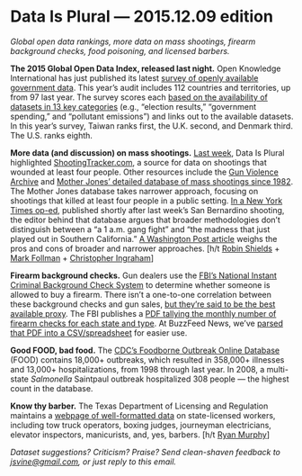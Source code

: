 Data Is Plural — 2015.12.09 edition
===================================

*Global open data rankings, more data on mass shootings, firearm background checks, food poisoning, and licensed barbers.*


__The 2015 Global Open Data Index, released last night.__ Open Knowledge International has just published its latest [survey of openly available government data](http://index.okfn.org/place/). This year’s audit includes 112 countries and territories, up from 97 last year. The survey scores each [based on the availability of datasets in 13 key categories](http://index.okfn.org/methodology/) (e.g., “election results,” “government spending,” and “pollutant emissions”) and links out to the available datasets. In this year’s survey, Taiwan ranks first, the U.K. second, and Denmark third. The U.S. ranks eighth.


__More data (and discussion) on mass shootings.__ [Last week](https://www.data-is-plural.com/archive/2015-12-02-edition), Data Is Plural highlighted [ShootingTracker.com](http://shootingtracker.com/wiki/Main_Page), a source for data on shootings that wounded at least four people. Other resources include the [Gun Violence Archive](http://www.gunviolencearchive.org/methodology) and [Mother Jones’ detailed database of mass shootings since 1982](http://www.motherjones.com/politics/2012/12/mass-shootings-mother-jones-full-data). The Mother Jones database takes narrower approach, focusing on shootings that killed at least four people in a public setting. [In a New York Times op-ed](http://www.nytimes.com/2015/12/04/opinion/how-many-mass-shootings-are-there-really.html), published shortly after last week’s San Bernardino shooting, the editor behind that database argues that broader methodologies don’t distinguish between a “a 1 a.m. gang fight” and “the madness that just played out in Southern California.” [A Washington Post article](https://www.washingtonpost.com/news/wonk/wp/2015/12/03/what-makes-a-mass-shooting-in-america/) weighs the pros and cons of broader and narrower approaches. [h/t [Robin Shields](https://twitter.com/robinshields) + [Mark Follman](https://twitter.com/markfollman/status/672564051889623040) + [Christopher Ingraham](https://twitter.com/_cingraham/status/672576536608907264)]


__Firearm background checks.__ Gun dealers use the [FBI’s National Instant Criminal Background Check System](https://www.fbi.gov/about-us/cjis/nics) to determine whether someone is allowed to buy a firearm. There isn’t a one-to-one correlation between these background checks and gun sales, [but they’re said to be the best available proxy](http://www.thetrace.org/2015/11/black-friday-gun-sales-background-checks/). The FBI publishes a [PDF tallying the monthly number of firearm checks for each state and type](https://www.fbi.gov/about-us/cjis/nics/reports/nics_firearm_checks_-_month_year_by_state_type.pdf). At BuzzFeed News, we’ve [parsed that PDF into a CSV/spreadsheet](https://github.com/BuzzFeedNews/nics-firearm-background-checks) for easier use.


__Good FOOD, bad food.__ The [CDC’s Foodborne Outbreak Online Database](http://wwwn.cdc.gov/foodborneoutbreaks/) (FOOD) contains 18,000+ outbreaks, which resulted in 358,000+ illnesses and 13,000+ hospitalizations, from 1998 through last year. In 2008, a multi-state *Salmonella* Saintpaul outbreak hospitalized 308 people — the highest count in the database.


__Know thy barber.__ The Texas Department of Licensing and Regulation maintains a [webpage of well-formatted data](http://www.license.state.tx.us/licensesearch/licfile.asp) on state-licensed workers, including tow truck operators, boxing judges, journeyman electricians, elevator inspectors, manicurists, and, yes, barbers. [h/t [Ryan Murphy](https://twitter.com/rdmurphy/status/642427166689509376)]


*Dataset suggestions? Criticism? Praise? Send clean-shaven feedback to <jsvine@gmail.com>, or just reply to this email.*

